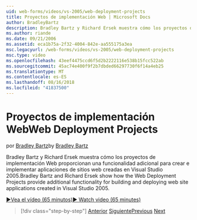 ```yaml
---
uid: web-forms/videos/vs-2005/web-deployment-projects
title: Proyectos de implementación Web | Microsoft Docs
author: BradleyBartz
description: Bradley Bartz y Richard Ersek muestra cómo los proyectos de implementación Web proporcionan una funcionalidad adicional para compilar y crea implementación de sitio web de aplicaciones...
ms.author: riande
ms.date: 09/21/2006
ms.assetid: eca1b75a-2f32-4004-842e-aa555175a3ea
msc.legacyurl: /web-forms/videos/vs-2005/web-deployment-projects
msc.type: video
ms.openlocfilehash: 43eef4475ccd6f5d2b2222116e538b15fcc522ab
ms.sourcegitcommit: 45ac74e400f9f2b7dbded66297730f6f14a4eb25
ms.translationtype: MT
ms.contentlocale: es-ES
ms.lasthandoff: 08/16/2018
ms.locfileid: "41837500"
---
```

<a name="web-deployment-projects"></a><span data-ttu-id="d43e4-103">Proyectos de implementación Web</span><span class="sxs-lookup"><span data-stu-id="d43e4-103">Web Deployment Projects</span></span>
====================
<span data-ttu-id="d43e4-104">por [Bradley Bartz](https://github.com/BradleyBartz)</span><span class="sxs-lookup"><span data-stu-id="d43e4-104">by [Bradley Bartz](https://github.com/BradleyBartz)</span></span>

<span data-ttu-id="d43e4-105">Bradley Bartz y Richard Ersek muestra cómo los proyectos de implementación Web proporcionan una funcionalidad adicional para crear e implementar aplicaciones de sitios web creadas en Visual Studio 2005.</span><span class="sxs-lookup"><span data-stu-id="d43e4-105">Bradley Bartz and Richard Ersek show how the Web Deployment Projects provide additional functionality for building and deploying web site applications created in Visual Studio 2005.</span></span>

[<span data-ttu-id="d43e4-106">&#9654;Vea el vídeo (65 minutos)</span><span class="sxs-lookup"><span data-stu-id="d43e4-106">&#9654; Watch video (65 minutes)</span></span>](https://channel9.msdn.com/Blogs/ASP-NET-Site-Videos/web-deployment-projects)

> [!div class="step-by-step"]
> <span data-ttu-id="d43e4-107">[Anterior](how-do-i-enable-code-coverage-and-profiling-in-production-applications.md)
> [Siguiente](web-application-projects-web-deployment-projects.md)</span><span class="sxs-lookup"><span data-stu-id="d43e4-107">[Previous](how-do-i-enable-code-coverage-and-profiling-in-production-applications.md)
[Next](web-application-projects-web-deployment-projects.md)</span></span>

